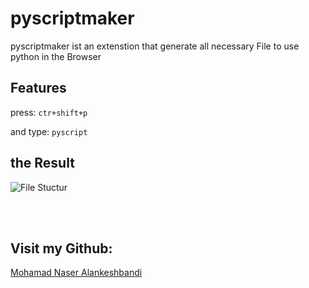 # pyscriptmaker 

pyscriptmaker ist an extenstion that generate all necessary File to use python in the Browser 

## Features

press:
            ```` ctr+shift+p ````
<br>

and type:
           ```` pyscript ````
<br>

## the Result 

<img src="https://raw.githubusercontent.com/Mohmad-Naser-alnakeshbandi/WebEditor/master/result.PNG"
alt="File Stuctur"/>

<br>
<br>

## Visit my Github: 
<a href="https://www.github.com/Mohmad-Naser-alnakeshbandi" target="_blank" rel="noreferrer">Mohamad Naser Alankeshbandi </a>

